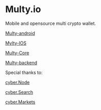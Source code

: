 # Multy.io
Mobile and opensource multi crypto wallet.


[Multy-android](https://github.com/Appscrunch/Mylty-android)

[Mylty-IOS](https://github.com/Appscrunch/Mylty-IOS)

[Multy-Core](https://github.com/Appscrunch/Multy-Core)

[Multy-backend](https://github.com/Appscrunch/Multy-back)


Special thanks to:

[cyber.Node](https://github.com/cyberFund/cybernode)

[cyber.Search](https://github.com/cyberFund/cyber-search)

[cyber.Markets](https://github.com/cyberFund/cyber-markets)


